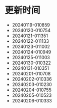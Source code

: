 # 更新时间

* 20240119-010859
* 20240120-010754
* 20240121-011351
* 20240122-011133
* 20240123-011002
* 20240124-010949
* 20240125-011003
* 20240130-010322
* 20240131-010351
* 20240201-010708
* 20240202-010336
* 20240203-010230
* 20240204-010755
* 20240205-010523
* 20240206-010333
